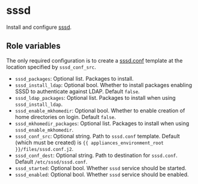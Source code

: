 # sssd

Install and configure [sssd](https://sssd.io/docs/introduction.html).


## Role variables

The only required configuration is to create a [sssd.conf](https://www.mankier.com/5/sssd.conf) template at the location specified by `sssd_conf_src`.

- `sssd_packages`: Optional list. Packages to install.
- `sssd_install_ldap`: Optional bool. Whether to install packages enabling SSSD to authenticate against LDAP. Default `false`.
- `sssd_ldap_packages`: Optional list. Packages to install when using `sssd_install_ldap`.
- `sssd_enable_mkhomedir`: Optional bool. Whether to enable creation of home directories on login. Default `false`.
- `sssd_mkhomedir_packages`: Optional list. Packages to install when using `sssd_enable_mkhomedir`.
- `sssd_conf_src`: Optional string. Path to `sssd.conf` template. Default (which must be created) is `{{ appliances_environment_root }}/files/sssd.conf.j2`.
- `sssd_conf_dest`: Optional string. Path to destination for `sssd.conf`. Default `/etc/sssd/sssd.conf`.
- `sssd_started`: Optional bool. Whether `sssd` service should be started.
- `sssd_enabled`: Optional bool. Whether `sssd` service should be enabled.
